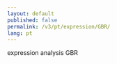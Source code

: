 ```yaml
---
layout: default
published: false
permalink: /v3/pt/expression/GBR/
lang: pt
---
```


expression analysis GBR
